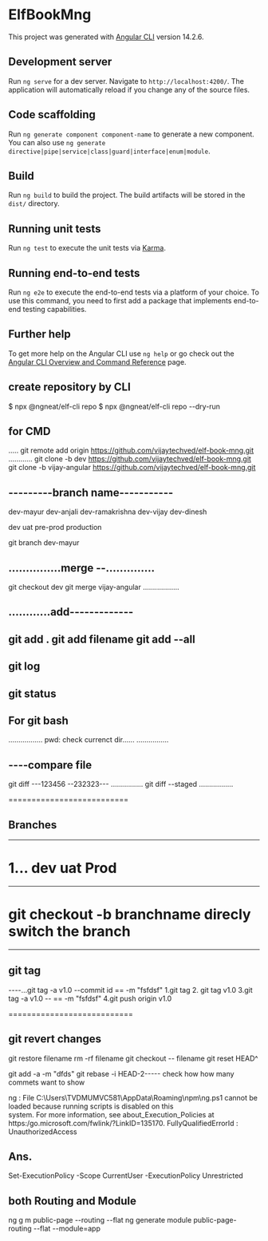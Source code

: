 # ElfBookMng

This project was generated with [Angular CLI](https://github.com/angular/angular-cli) version 14.2.6.

## Development server

Run `ng serve` for a dev server. Navigate to `http://localhost:4200/`. The application will automatically reload if you change any of the source files.

## Code scaffolding

Run `ng generate component component-name` to generate a new component. You can also use `ng generate directive|pipe|service|class|guard|interface|enum|module`.

## Build

Run `ng build` to build the project. The build artifacts will be stored in the `dist/` directory.

## Running unit tests

Run `ng test` to execute the unit tests via [Karma](https://karma-runner.github.io).

## Running end-to-end tests

Run `ng e2e` to execute the end-to-end tests via a platform of your choice. To use this command, you need to first add a package that implements end-to-end testing capabilities.

## Further help

To get more help on the Angular CLI use `ng help` or go check out the [Angular CLI Overview and Command Reference](https://angular.io/cli) page.

## create repository by CLI
$ npx @ngneat/elf-cli repo
$ npx @ngneat/elf-cli repo --dry-run


## for CMD
.....
git remote add origin https://github.com/vijaytechved/elf-book-mng.git
............
git clone -b dev https://github.com/vijaytechved/elf-book-mng.git
git clone -b vijay-angular https://github.com/vijaytechved/elf-book-mng.git

## ---------branch name-----------


dev-mayur
dev-anjali
dev-ramakrishna
dev-vijay
dev-dinesh


dev
uat
pre-prod
production

git branch dev-mayur

## ...............merge --..............
git checkout dev
git merge vijay-angular
..................

## ............add-------------
git add .
git add filename
git add --all
------------------------------
git log
-----------------
git status
--------------------------------------

## For git bash
.................
pwd: check currenct dir......
................
## ----compare file
git diff ---123456  --232323---
................
git diff --staged
.................


==========================
## Branches

------------------
1...
dev
uat
Prod
=========================

-----

git checkout -b branchname direcly switch the branch
===================================

---------------------------
## git tag 

----...git tag -a v1.0 --commit id == -m "fsfdsf"
1.git tag
2. git tag v1.0
3.git tag -a v1.0 -- == -m "fsfdsf"
4.git push origin v1.0

===========================
## git revert changes

git restore filename
rm -rf filename
git checkout --  filename
git reset HEAD^

git add -a -m "dfds"
git rebase -i HEAD-2----- check how how many commets want to show


ng : File C:\Users\TVDMUMVC581\AppData\Roaming\npm\ng.ps1 cannot be loaded because running scripts is disabled on this         
system. For more information, see about_Execution_Policies at https:/go.microsoft.com/fwlink/?LinkID=135170. FullyQualifiedErrorId : UnauthorizedAccess

## Ans.    
Set-ExecutionPolicy -Scope CurrentUser -ExecutionPolicy Unrestricted
## both Routing and Module
ng g m  public-page --routing --flat
ng generate module public-page-routing --flat --module=app